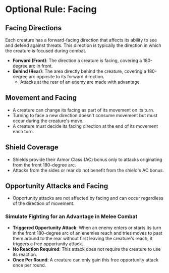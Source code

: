 # Optional Rule: Facing

## Facing Directions
Each creature has a forward-facing direction that affects its ability to see and defend against threats. This direction is typically the direction in which the creature is focused during combat.

- **Forward (Front)**: The direction a creature is facing, covering a 180-degree arc in front.
- **Behind (Rear)**: The area directly behind the creature, covering a 180-degree arc opposite to its forward direction.
	- Attacks at the rear of an enemy are made with advantage 

## Movement and Facing
- A creature can change its facing as part of its movement on its turn.
- Turning to face a new direction doesn't consume movement but must occur during the creature's move.
- A creature must decide its facing direction at the end of its movement each turn.

## Shield Coverage
- Shields provide their Armor Class (AC) bonus only to attacks originating from the front 180-degree arc.
- Attacks from the sides or rear do not benefit from the shield's AC bonus.

## Opportunity Attacks and Facing
- Opportunity attacks are not affected by facing and can occur regardless of the direction of movement.
### Simulate Fighting for an Advantage in Melee Combat
- **Triggered Opportunity Attack**: When an enemy enters or starts its turn in the front 180-degree arc of an enemies reach and tries moves to past them around to the rear without first leaving the creature's reach, it triggers a free opportunity attack.
- **No Reaction Required**: This attack does not require the creature to use its reaction.
- **Once Per Round**: A creature can only gain this free opportunity attack once per round.